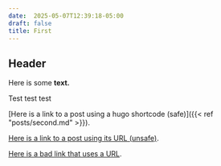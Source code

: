 ```yaml
---
date:  2025-05-07T12:39:18-05:00
draft: false
title: First
---
```


## Header

Here is some **text.**

Test test test

[Here is a link to a post using a hugo shortcode (safe)]({{< ref "posts/second.md" >}}).

[Here is a link to a post using its URL (unsafe)](https://nandstand.github.io/hugo-sandbox/posts/second/).

[Here is a bad link that uses a URL](https://nandstand.github.io/hugo-sandbox/posts/bad-link/).
